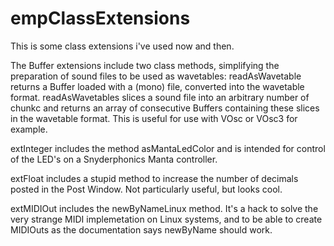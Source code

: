# empClassExtensions
This is some class extensions i've used now and then.

The Buffer extensions include two class methods, simplifying the preparation of sound files to be used as wavetables:
readAsWavetable returns a Buffer loaded with a (mono) file, converted into the wavetable format.
readAsWavetables slices a sound file into an arbitrary number of chunkc and returns an array of consecutive Buffers containing these slices in the wavetable format. This is useful for use with VOsc or VOsc3 for example.

extInteger includes the method asMantaLedColor and is intended for control of the LED's on a Snyderphonics Manta controller.

extFloat includes a stupid method to increase the number of decimals posted in the Post Window. Not particularly useful, but looks cool.

extMIDIOut includes the newByNameLinux method. It's a hack to solve the very strange MIDI implemetation on Linux systems, and to be able to create MIDIOuts as the documentation says newByName should work.
